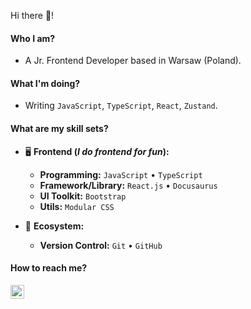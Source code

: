 Hi there 👋!

#### Who I am?

- A Jr. Frontend Developer based in Warsaw (Poland).

#### What I'm doing?

- Writing  `JavaScript`, `TypeScript`, `React`, `Zustand`.

#### What are my skill sets?

- 🖥 **Frontend (_I do frontend for fun_):**

  - **Programming:** `JavaScript` • `TypeScript`
  - **Framework/Library:** `React.js` • `Docusaurus` 
  - **UI Toolkit:** `Bootstrap` 
  - **Utils:** `Modular CSS`

- 🎡 **Ecosystem:**
  - **Version Control:** `Git` • `GitHub`

#### How to reach me?

<a href="https://www.linkedin.com/in/ezequiel-barredo">
  <img align="left" alt="LinkedIn" width="22px" src="./assets/linkedin.svg" />
</a>
<br/>
